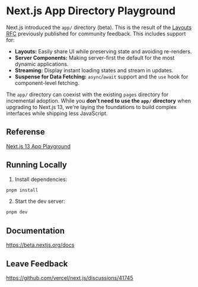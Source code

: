 # Next.js App Directory Playground

Next.js introduced the `app/` directory (beta). This is the result of the [Layouts RFC](https://nextjs.org/blog/layouts-rfc) previously published for community feedback. This includes support for:

- **Layouts:** Easily share UI while preserving state and avoiding re-renders.
- **Server Components:** Making server-first the default for the most dynamic applications.
- **Streaming:** Display instant loading states and stream in updates.
- **Suspense for Data Fetching:** `async`/`await` support and the `use` hook for component-level fetching.

The `app/` directory can coexist with the existing `pages` directory for incremental adoption. While you **don't need to use the `app/` directory** when upgrading to Next.js 13, we're laying the foundations to build complex interfaces while shipping less JavaScript.

## Referense

[Next.js 13 App Playground](https://vercel.com/templates/next.js/app-directory)

## Running Locally

1. Install dependencies:

```sh
pnpm install
```

2. Start the dev server:

```sh
pnpm dev
```

## Documentation

https://beta.nextjs.org/docs

## Leave Feedback

https://github.com/vercel/next.js/discussions/41745
